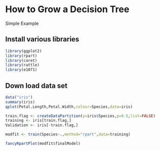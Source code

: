 # How to Grow a Decision Tree

Simple Example

## Install various libraries 

```r
library(ggplot2)
library(rpart)
library(caret)
library(rattle)
library(e1071)
```

## Down load data set
```r
data("iris")
summary(iris)
qplot(Petal.Length,Petal.Width,colour=Species,data=iris)

train.flag <- createDataPartition(y=iris$Species,p=0.5,list=FALSE)
training <- iris[train.flag,]
Validation <- iris[-train.flag,]

modfit <- train(Species~.,method="rpart",data=training) 

fancyRpartPlot(modfit$finalModel)
```
